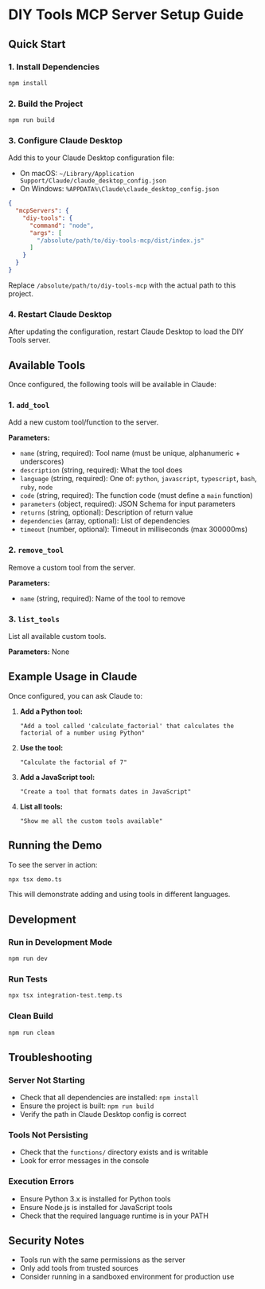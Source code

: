 # DIY Tools MCP Server Setup Guide

## Quick Start

### 1. Install Dependencies
```bash
npm install
```

### 2. Build the Project
```bash
npm run build
```

### 3. Configure Claude Desktop

Add this to your Claude Desktop configuration file:
- On macOS: `~/Library/Application Support/Claude/claude_desktop_config.json`
- On Windows: `%APPDATA%\Claude\claude_desktop_config.json`

```json
{
  "mcpServers": {
    "diy-tools": {
      "command": "node",
      "args": [
        "/absolute/path/to/diy-tools-mcp/dist/index.js"
      ]
    }
  }
}
```

Replace `/absolute/path/to/diy-tools-mcp` with the actual path to this project.

### 4. Restart Claude Desktop

After updating the configuration, restart Claude Desktop to load the DIY Tools server.

## Available Tools

Once configured, the following tools will be available in Claude:

### 1. `add_tool`
Add a new custom tool/function to the server.

**Parameters:**
- `name` (string, required): Tool name (must be unique, alphanumeric + underscores)
- `description` (string, required): What the tool does
- `language` (string, required): One of: `python`, `javascript`, `typescript`, `bash`, `ruby`, `node`
- `code` (string, required): The function code (must define a `main` function)
- `parameters` (object, required): JSON Schema for input parameters
- `returns` (string, optional): Description of return value
- `dependencies` (array, optional): List of dependencies
- `timeout` (number, optional): Timeout in milliseconds (max 300000ms)

### 2. `remove_tool`
Remove a custom tool from the server.

**Parameters:**
- `name` (string, required): Name of the tool to remove

### 3. `list_tools`
List all available custom tools.

**Parameters:** None

## Example Usage in Claude

Once configured, you can ask Claude to:

1. **Add a Python tool:**
   ```
   "Add a tool called 'calculate_factorial' that calculates the factorial of a number using Python"
   ```

2. **Use the tool:**
   ```
   "Calculate the factorial of 7"
   ```

3. **Add a JavaScript tool:**
   ```
   "Create a tool that formats dates in JavaScript"
   ```

4. **List all tools:**
   ```
   "Show me all the custom tools available"
   ```

## Running the Demo

To see the server in action:

```bash
npx tsx demo.ts
```

This will demonstrate adding and using tools in different languages.

## Development

### Run in Development Mode
```bash
npm run dev
```

### Run Tests
```bash
npx tsx integration-test.temp.ts
```

### Clean Build
```bash
npm run clean
```

## Troubleshooting

### Server Not Starting
- Check that all dependencies are installed: `npm install`
- Ensure the project is built: `npm run build`
- Verify the path in Claude Desktop config is correct

### Tools Not Persisting
- Check that the `functions/` directory exists and is writable
- Look for error messages in the console

### Execution Errors
- Ensure Python 3.x is installed for Python tools
- Ensure Node.js is installed for JavaScript tools
- Check that the required language runtime is in your PATH

## Security Notes

- Tools run with the same permissions as the server
- Only add tools from trusted sources
- Consider running in a sandboxed environment for production use